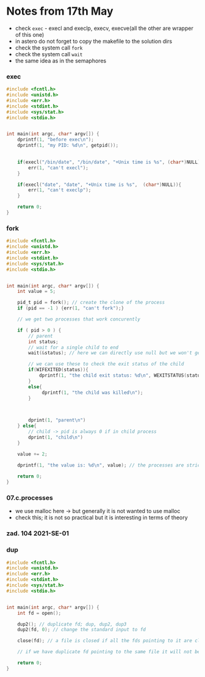 # Notes from 17th May

- check `exec` - execl and execlp, execv, execve(all the other are wrapper of this one)
- in astero do not forget to copy the makefile to the solution dirs
- check the system call `fork` 
- check the system call `wait`
- the same idea as in the semaphores 

### exec

```c
#include <fcntl.h>
#include <unistd.h>
#include <err.h>
#include <stdint.h>
#include <sys/stat.h>
#include <stdio.h>


int main(int argc, char* argv[]) {
	dprintf(1, "before exec\n");
    dprintf(1, "my PID: %d\n", getpid());
    

    if(execl("/bin/date", "/bin/date", "+Unix time is %s", (char*)NULL)){
        err(1, "can't execl");
    }

    if(execl("date", "date", "+Unix time is %s",  (char*)NULL)){
        err(1, "can't execlp");
    }

	return 0;
}
```

### fork

```c
#include <fcntl.h>
#include <unistd.h>
#include <err.h>
#include <stdint.h>
#include <sys/stat.h>
#include <stdio.h>


int main(int argc, char* argv[]) {
    int value = 5;

	pid_t pid = fork(); // create the clone of the process 
    if (pid == -1 ) {err(1, "can't fork");}

    // we get two processes that work concurently 

    if ( pid > 0 ) {
        // parent 
        int status;
        // wait for a single child to end
        wait(&status); // here we can directly use null but we won't get the status of the child

        // we can use these to check the exit status of the child
        if(WIFEXITED(status)){
            dprintf(1, "the child exit status: %d\n", WEXITSTATUS(status)); 
        }
        else{
             dprintf(1, "the child was killed\n"); 
        }
        


        dprint(1, "parent\n")
    } else{
        // child -> pid is always 0 if in child process
        dprint(1, "child\n")
    }

    value += 2;
    
    dprintf(1, "the value is: %d\n", value); // the processes are strictly separated -> for each one we have value 7 at the end

    return 0;
}
```


### 07.c.processes

- we use malloc here -> but generally it is not wanted to use malloc 
- check this; it is not so practical but it is interesting in terms of theory 


### zad. 104 2021-SE-01




### dup


```c
#include <fcntl.h>
#include <unistd.h>
#include <err.h>
#include <stdint.h>
#include <sys/stat.h>
#include <stdio.h>


int main(int argc, char* argv[]) {
	int fd = open();

    dup2(); // duplicate fd; dup, dup2, dup3
    dup2(fd, 0); // change the standard input to fd

    close(fd); // a file is closed if all the fds pointing to it are closed 

    // if we have duplicate fd pointing to the same file it will not be closed 

	return 0;
}